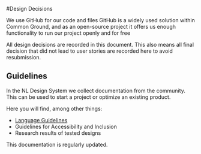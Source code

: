 #Design Decisions

We use GitHub for our code and files GitHub is a widely used solution within Common Ground, and as an open-source project it offers us enough functionality to run our project openly and for free

All design decisions are recorded in this document. This also means all final decision that did not lead to user stories are recorded here to avoid resubmission.

## Guidelines

In the NL Design System we collect documentation from the community. This can be used to start a project or optimize an existing product.

Here you will find, among other things:
- [Language Guidelines](https://www.nldesignsystem.nl/docs/richtlijnen/tekst-en-taalgebruik)
- Guidelines for Accessibility and Inclusion
- Research results of tested designs

This documentation is regularly updated.
